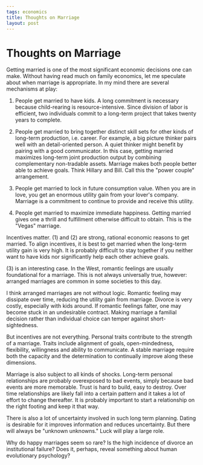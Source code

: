 ```yaml
--- 
tags: economics
title: Thoughts on Marriage
layout: post
---
```


# Thoughts on Marriage

Getting married is one of the most significant economic decisions one can make. Without having read much on family economics, let me speculate about when marriage is appropriate. In my mind there are several mechanisms at play: 

1. People get married to have kids. A long commitment is necessary because child-rearing is resource-intensive. Since division of labor is efficient, two individuals commit to a long-term project that takes twenty years to complete. 

2. People get married to bring together distinct skill sets for other kinds of long-term production, i.e. career. For example, a big picture thinker pairs well with an detail-oriented person. A quiet thinker might benefit by pairing with a good communicator. In this case, getting married maximizes long-term joint production output by combining complementary non-tradable assets. Marriage makes both people better able to achieve goals. Think Hillary and Bill. Call this the "power couple" arrangement. 

3. People get married to lock in future consumption value. When you are in love, you get an enormous utility gain from your lover's company. Marriage is a commitment to continue to provide and receive this utility. 

4. People get married to maximize immediate happiness. Getting married gives one a thrill and fulfillment otherwise difficult to obtain. This is the "Vegas" marriage. 

Incentives matter. (1) and (2) are strong, rational economic reasons to get married. To align incentives, it is best to get married when the long-term utility gain is very high. It is probably difficult to stay together if you neither want to have kids nor significantly help each other achieve goals. 

(3) is an interesting case. In the West, romantic feelings are usually foundational for a marriage. This is not always universally true, however: arranged marriages are common in some societies to this day. 

I think arranged marriages are not without logic. Romantic feeling may dissipate over time, reducing the utility gain from marriage. Divorce is very costly, especially with kids around. If romantic feelings falter, one may become stuck in an undesirable contract. Making marriage a familial decision rather than individual choice can temper against short-sightedness. 

But incentives are not everything. Personal traits contribute to the strength of a marriage. Traits include alignment of goals, open-mindedness, flexibility, willingness and ability to communicate. A stable marriage require both the capacity and the determination to continually improve along these dimensions. 

Marriage is also subject to all kinds of shocks. Long-term personal relationships are probably overexposed to bad events, simply because bad events are more memorable. Trust is hard to build, easy to destroy. Over time relationships are likely fall into a certain pattern and it takes a lot of effort to change thereafter. It is probably important to start a relationship on the right footing and keep it that way.

There is also a lot of uncertainty involved in such long term planning. Dating is desirable for it improves information and reduces uncertainty. But there will always be "unknown unknowns." Luck will play a large role. 

Why do happy marriages seem so rare? Is the high incidence of divorce an institutional failure? Does it, perhaps, reveal something about human evolutionary psychology? 
